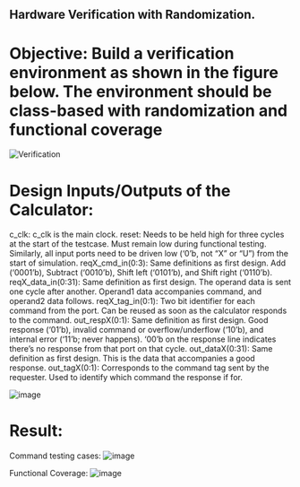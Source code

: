 ## Hardware Verification with Randomization.

# Objective: Build a verification environment as shown in the figure below. The environment should be class-based with randomization and functional coverage

![Verification](https://user-images.githubusercontent.com/60360984/121116633-d7af6880-c7e4-11eb-9444-ce4b0d225a67.png)

# Design Inputs/Outputs of the Calculator:
c_clk: c_clk is the main clock.
reset: Needs to be held high for three cycles at the start of the testcase. Must remain low during
functional testing. Similarly, all input ports need to be driven low (‘0’b, not “X” or “U”) from the start of simulation.
reqX_cmd_in(0:3): Same definitions as first design. Add (‘0001’b), Subtract (‘0010’b), Shift left (‘0101’b), and Shift right (‘0110’b).
reqX_data_in(0:31): Same definition as first design. The operand data is sent one cycle after another. Operand1 data accompanies command, and operand2 data follows.
reqX_tag_in(0:1): Two bit identifier for each command from the port. Can be reused as soon as the calculator responds to the command.
out_respX(0:1): Same definition as first design. Good response (‘01’b), invalid command or overflow/underflow (‘10’b), and internal error (‘11’b; never happens). ‘00’b on the response line indicates there’s no response from that port on that cycle.
out_dataX(0:31): Same definition as first design. This is the data that accompanies a good response.
out_tagX(0:1): Corresponds to the command tag sent by the requester. Used to identify which command the response if for.

![image](https://user-images.githubusercontent.com/60360984/121116900-442a6780-c7e5-11eb-9624-72ce687cfef7.png)

# Result:

Command testing cases:
![image](https://user-images.githubusercontent.com/60360984/121117016-776cf680-c7e5-11eb-8ce2-5b47bbb8a8da.png)

Functional Coverage:
![image](https://user-images.githubusercontent.com/60360984/121117051-85bb1280-c7e5-11eb-9219-c57f7e166614.png)
